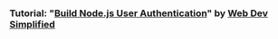### Tutorial: "[Build Node.js User Authentication](https://youtu.be/Ud5xKCYQTjM)" by [Web Dev Simplified](https://www.youtube.com/c/WebDevSimplified)
